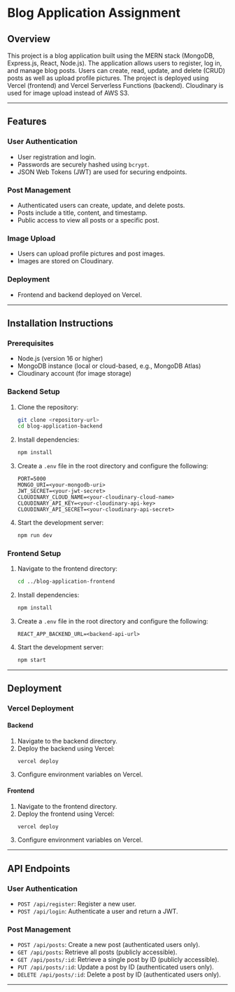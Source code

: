 # Blog Application Assignment

## Overview
This project is a blog application built using the MERN stack (MongoDB, Express.js, React, Node.js). The application allows users to register, log in, and manage blog posts. Users can create, read, update, and delete (CRUD) posts as well as upload profile pictures. The project is deployed using Vercel (frontend) and Vercel Serverless Functions (backend). Cloudinary is used for image upload instead of AWS S3.

---

## Features
### User Authentication
- User registration and login.
- Passwords are securely hashed using `bcrypt`.
- JSON Web Tokens (JWT) are used for securing endpoints.

### Post Management
- Authenticated users can create, update, and delete posts.
- Posts include a title, content, and timestamp.
- Public access to view all posts or a specific post.

### Image Upload
- Users can upload profile pictures and post images.
- Images are stored on Cloudinary.

### Deployment
- Frontend and backend deployed on Vercel.

---

## Installation Instructions
### Prerequisites
- Node.js (version 16 or higher)
- MongoDB instance (local or cloud-based, e.g., MongoDB Atlas)
- Cloudinary account (for image storage)

### Backend Setup
1. Clone the repository:
   ```bash
   git clone <repository-url>
   cd blog-application-backend
   ```
2. Install dependencies:
   ```bash
   npm install
   ```
3. Create a `.env` file in the root directory and configure the following:
   ```env
   PORT=5000
   MONGO_URI=<your-mongodb-uri>
   JWT_SECRET=<your-jwt-secret>
   CLOUDINARY_CLOUD_NAME=<your-cloudinary-cloud-name>
   CLOUDINARY_API_KEY=<your-cloudinary-api-key>
   CLOUDINARY_API_SECRET=<your-cloudinary-api-secret>
   ```
4. Start the development server:
   ```bash
   npm run dev
   ```

### Frontend Setup
1. Navigate to the frontend directory:
   ```bash
   cd ../blog-application-frontend
   ```
2. Install dependencies:
   ```bash
   npm install
   ```
3. Create a `.env` file in the root directory and configure the following:
   ```env
   REACT_APP_BACKEND_URL=<backend-api-url>
   ```
4. Start the development server:
   ```bash
   npm start
   ```

---

## Deployment
### Vercel Deployment
#### Backend
1. Navigate to the backend directory.
2. Deploy the backend using Vercel:
   ```bash
   vercel deploy
   ```
3. Configure environment variables on Vercel.

#### Frontend
1. Navigate to the frontend directory.
2. Deploy the frontend using Vercel:
   ```bash
   vercel deploy
   ```
3. Configure environment variables on Vercel.

---

## API Endpoints
### User Authentication
- `POST /api/register`: Register a new user.
- `POST /api/login`: Authenticate a user and return a JWT.

### Post Management
- `POST /api/posts`: Create a new post (authenticated users only).
- `GET /api/posts`: Retrieve all posts (publicly accessible).
- `GET /api/posts/:id`: Retrieve a single post by ID (publicly accessible).
- `PUT /api/posts/:id`: Update a post by ID (authenticated users only).
- `DELETE /api/posts/:id`: Delete a post by ID (authenticated users only).

---

